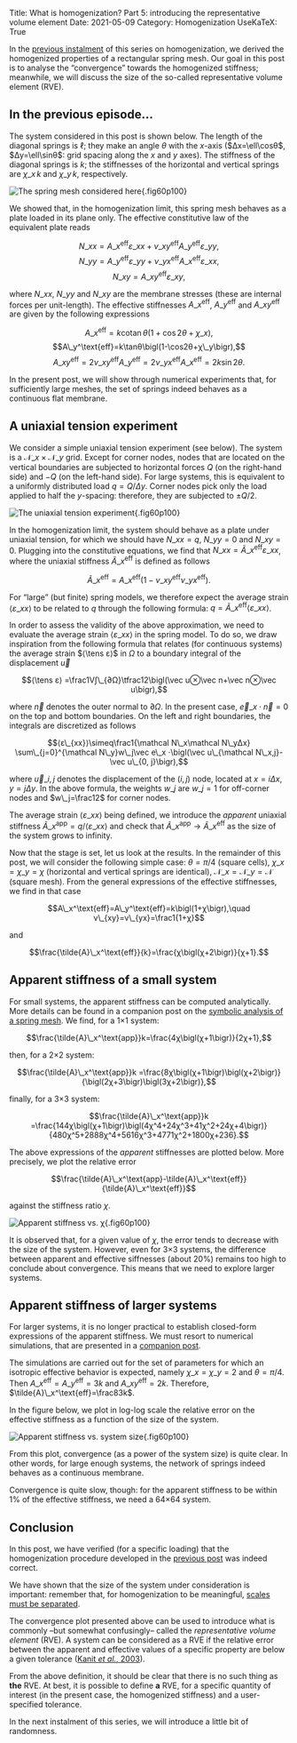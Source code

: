 Title: What is homogenization? Part 5: introducing the representative volume element
Date: 2021-05-09
Category: Homogenization
UseKaTeX: True

In the [previous instalment]({filename}20201208-What_is_homogenization-04.md) of
this series on homogenization, we derived the homogenized properties of a
rectangular spring mesh. Our goal in this post is to analyse the “convergence”
towards the homogenized stiffness; meanwhile, we will discuss the size of the
so-called representative volume element (RVE).

## In the previous episode…

The system considered in this post is shown below. The length of the diagonal
springs is $\ell$; they make an angle $θ$ with the $x$-axis ($Δx=\ell\cosθ$,
$Δy=\ell\sinθ$: grid spacing along the $x$ and $y$ axes). The stiffness of the
diagonal springs is $k$; the stiffnesses of the horizontal and vertical springs
are $χ\_x\,k$ and $χ\_y\,k$, respectively.

![The spring mesh considered here]({static}What_is_homogenization/spring_mesh.png){.fig60p100}

We showed that, in the homogenization limit, this spring mesh behaves as a plate
loaded in its plane only. The effective constitutive law of the equivalent plate
reads

$$N\_{xx}=A\_x^\text{eff}ε\_{xx}+ν\_{xy}^\text{eff}A\_y^\text{eff}ε\_{yy},$$
$$N\_{yy}=A\_y^\text{eff}ε\_{yy}+ν\_{yx}^\text{eff}A\_x^\text{eff}ε\_{xx},$$
$$N\_{xy}=A\_{xy}^\text{eff}ε\_{xy},$$

where $N\_{xx}$, $N\_{yy}$ and $N\_{xy}$ are the membrane stresses (these are
internal forces per unit-length). The effective stiffnesses $A\_x^\text{eff}$,
$A\_y^\text{eff}$ and $A\_{xy}^\text{eff}$ are given by the following
expressions

$$A\_x^\text{eff}=k\operatorname{cotan}θ\bigl(1+\cos2θ+χ\_x\bigr),$$
$$A\_y^\text{eff}=k\tanθ\bigl(1-\cos2θ+χ\_y\bigr),$$
$$A\_{xy}^\text{eff}=2ν\_{xy}^\text{eff}A\_y^\text{eff}
=2ν\_{yx}^\text{eff}A\_x^\text{eff}=2k\sin2θ.$$

In the present post, we will show through numerical experiments that, for
sufficiently large meshes, the set of springs indeed behaves as a continuous
flat membrane.

## A uniaxial tension experiment

We consider a simple uniaxial tension experiment (see below). The system is a
$\mathcal N\_x×\mathcal N\_y$ grid. Except for corner nodes, nodes that are
located on the vertical boundaries are subjected to horizontal forces $Q$ (on
the right-hand side) and $-Q$ (on the left-hand side). For large systems, this
is equivalent to a uniformly distributed load $q=Q/Δy$. Corner nodes pick only
the load applied to half the $y$-spacing: therefore, they are subjected to
$±Q/2$.

![The uniaxial tension experiment]({static}What_is_homogenization/uniaxial_tension.png){.fig60p100}

In the homogenization limit, the system should behave as a plate under uniaxial
tension, for which we should have $N\_{xx}=q$, $N\_{yy}=0$ and
$N\_{xy}=0$. Plugging into the constitutive equations, we find that
$N\_{xx}=\tilde{A}\_x^\text{eff}ε\_{xx}$, where the uniaxial stiffness
$\tilde{A}\_x^\text{eff}$ is defined as follows

$$\tilde{A}\_x^\text{eff}
=A\_x^\text{eff}\bigl(1-ν\_{xy}^\text{eff}ν\_{yx}^\text{eff}\bigr).$$

For “large” (but finite) spring models, we therefore expect the average strain
$⟨ε\_{xx}⟩$ to be related to $q$ through the following formula:
$q=\tilde{A}\_x^\text{eff}⟨ε\_{xx}⟩$.

In order to assess the validity of the above approximation, we need to evaluate
the average strain $⟨ε\_{xx}⟩$ in the spring model. To do so, we draw
inspiration from the following formula that relates (for continuous systems) the
average strain $⟨\tens ε⟩$ in $Ω$ to a boundary integral of the displacement
$\vec u$

$$⟨\tens ε⟩ =\frac1V∫\_{∂Ω}\tfrac12\bigl(\vec u⊗\vec n+\vec n⊗\vec u\bigr),$$

where $\vec n$ denotes the outer normal to $∂Ω$. In the present case, $\vec
e\_x⋅\vec n=0$ on the top and bottom boundaries. On the left and right
boundaries, the integrals are discretized as follows

$$⟨ε\_{xx}⟩\simeq\frac1{\mathcal N\_x\mathcal N\_yΔx}
\sum\_{j=0}^{\mathcal N\_y}w\_j\vec e\_x
⋅\bigl(\vec u\_{\mathcal N\_x,j}-\vec u\_{0, j}\bigr),$$

where $\vec u\_{i,j}$ denotes the displacement of the $(i, j)$ node, located at
$x=iΔx$, $y=jΔy$. In the above formula, the weights $w\_j$ are $w\_j=1$ for
off-corner nodes and $w\_j=\frac12$ for corner nodes.

The average strain $⟨ε\_{xx}⟩$ being defined, we introduce the *apparent*
uniaxial stiffness $\tilde{A}\_{x}^{\text{app}}=q/⟨ε\_{xx}⟩$ and check that
$\tilde{A}\_{x}^{\text{app}}→\tilde{A}\_x^{\text{eff}}$ as the size of the
system grows to infinity.

Now that the stage is set, let us look at the results. In the remainder of this
post, we will consider the following simple case: $θ=π/4$ (square cells),
$χ\_x=χ\_y=χ$ (horizontal and vertical springs are identical), $\mathcal
N\_x=\mathcal N\_y=\mathcal N$ (square mesh). From the general expressions of
the effective stiffnesses, we find in that case

$$A\_x^\text{eff}=A\_y^\text{eff}=k\bigl(1+χ\bigr),\quad
ν\_{xy}=ν\_{yx}=\frac1{1+χ}$$

and

$$\frac{\tilde{A}\_x^\text{eff}}{k}=\frac{χ\bigl(χ+2\bigr)}{χ+1}.$$

## Apparent stiffness of a small system

For small systems, the apparent stiffness can be computed analytically. More
details can be found in a companion post on the [symbolic analysis of a spring
mesh]({filename}20210512-Symbolic_analysis_of_a_spring_mesh.md). We find, for a
1×1 system:

$$\frac{\tilde{A}\_x^\text{app}}k=\frac{4χ\bigl(χ+1\bigr)}{2χ+1},$$

then, for a 2×2 system:

$$\frac{\tilde{A}\_x^\text{app}}k
=\frac{8χ\bigl(χ+1\bigr)\bigl(χ+2\bigr)}{\bigl(2χ+3\bigr)\bigl(3χ+2\bigr)},$$

finally, for a 3×3 system:

$$\frac{\tilde{A}\_x^\text{app}}k
=\frac{144χ\bigl(χ+1\bigr)\bigl(4χ^4+24χ^3+41χ^2+24χ+4\bigr)}
{480χ^5+2888χ^4+5616χ^3+4771χ^2+1800χ+236}.$$

The above expressions of the *apparent* stiffnesses are plotted below. More
precisely, we plot the relative error

$$\frac{\tilde{A}\_x^\text{app}-\tilde{A}\_x^\text{eff}}{\tilde{A}\_x^\text{eff}}$$

against the stiffness ratio $\chi$.

![Apparent stiffness vs. χ]({static}What_is_homogenization/apparent_stiffness_vs_chi.png){.fig60p100}

It is observed that, for a given value of $\chi$, the error tends to decrease
with the size of the system. However, even for 3×3 systems, the difference
between apparent and effective siffnesses (about 20%) remains too high to
conclude about convergence. This means that we need to explore larger systems.

## Apparent stiffness of larger systems

For larger systems, it is no longer practical to establish closed-form
expressions of the apparent stiffness. We must resort to numerical simulations,
that are presented in a 
[companion post]({filename}20210513-Numerical_analysis_of_a_spring_mesh.md).

The simulations are carried out for the set of parameters for which an isotropic
effective behavior is expected, namely $χ\_x=χ\_y=2$ and $θ=π/4$. Then
$A\_x^\text{eff}=A\_y^\text{eff}=3k$ and $A\_{xy}^\text{eff}=2k$. Therefore,
$\tilde{A}\_x^\text{eff}=\frac83k$.

In the figure below, we plot in log-log scale the relative error on the
effective stiffness as a function of the size of the system.

![Apparent stiffness vs. system size]({static}What_is_homogenization/apparent_stiffness_vs_number_of_cells.png){.fig60p100}

From this plot, convergence (as a power of the system size) is quite clear. In
other words, for large enough systems, the network of springs indeed behaves as
a continuous membrane.

Convergence is quite slow, though: for the apparent stiffness to be within 1% of
the effective stiffness, we need a 64×64 system.

## Conclusion

In this post, we have verified (for a specific loading) that the homogenization
procedure developed in the [previous
post]({filename}20201208-What_is_homogenization-04.md) was indeed correct.

We have shown that the size of the system under consideration is important:
remember that, for homogenization to be meaningful, [scales must be
separated]({filename}20200402-What_is_homogenization-01.md).

The convergence plot presented above can be used to introduce what is commonly
–but somewhat confusingly– called the *representative volume element* (RVE). A
system can be considered as a RVE if the relative error between the apparent and
effective values of a specific property are below a given tolerance ([Kanit *et
al.*, 2003](https://doi.org/10.1016/S0020-7683(03)00143-4)).

From the above definition, it should be clear that there is no such thing as
**the** RVE. At best, it is possible to define **a** RVE, for a specific
quantity of interest (in the present case, the homogenized stiffness) and a
user-specified tolerance.

In the next instalment of this series, we will introduce a little bit of
randomness.

<!-- Local Variables: -->
<!-- fill-column: 80 -->
<!-- coding: utf-8 -->
<!-- End: -->
